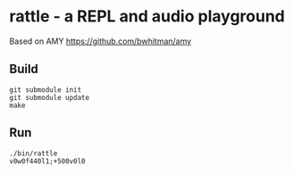# rattle - a REPL and audio playground

Based on AMY https://github.com/bwhitman/amy

## Build

```
git submodule init
git submodule update
make
```

## Run

```
./bin/rattle
v0w0f440l1;+500v0l0
```
